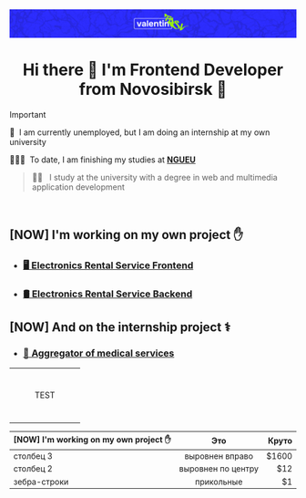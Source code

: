 <img src="./images/logo.png" alt="vlnt-trsv" align="center"/>

<h1 align="center">Hi there 👋 I'm Frontend Developer from Novosibirsk 🌇</h1>

> [!IMPORTANT]
> 💼 &nbsp;I am currently unemployed, but I am doing an internship at my own university <br>
>
> 👨🏻‍🎓 &nbsp;To date, I am finishing my studies at **[NGUEU](https://nsuem.ru/index.php)**
> > 👨‍💻 &nbsp; I study at the university with a degree in web and multimedia application development

<br>

<h2 align="left">[NOW] I'm working on my own project ✋</h2>

- ### [🖥️ Electronics Rental Service Frontend ](https://github.com/vlnt-trsv/electronics-rental-service)

- ### [🛢️ Electronics Rental Service Backend](https://github.com/vlnt-trsv/electronics-rental-service-backend)

<h2 align="left">[NOW] And on the internship project ⚕️</h2>

- ### [🏥 Aggregator of medical services](https://github.com/sg12/plasticFront)



<table width='100%'>
  <tr>
    <td align="center" width="110" height="90">
        TEST
    </td>
  </tr> 
</table>

| [NOW] I'm working on my own project ✋       | Это                | Круто |
| -------------------------------------------- |:------------------:| -----:|
| столбец 3                                    | выровнен вправо    | $1600 |
| столбец 2                                    | выровнен по центру |   $12 |
| зебра-строки                                 | прикольные         |    $1 |

<br>
